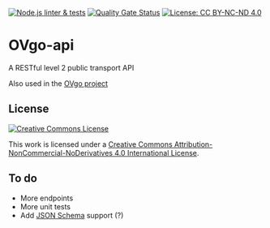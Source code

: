 [![Node.js linter & tests](https://github.com/Marc-JB/OVgo-api/workflows/Node.js%20linter%20&%20tests/badge.svg)](https://github.com/Marc-JB/OVgo-api/actions)
[![Quality Gate Status](https://sonarcloud.io/api/project_badges/measure?project=Marc-JB_OVgo-api&metric=alert_status)](https://sonarcloud.io/dashboard?id=Marc-JB_OVgo-api)
[![License: CC BY-NC-ND 4.0](https://badgen.net/badge/license/CC%20BY-NC-ND%204.0/blue)](https://creativecommons.org/licenses/by-nc-nd/4.0/)
# OVgo-api
A RESTful level 2 public transport API

Also used in the [OVgo project](https://github.com/Marc-JB/OVgo)

## License
[![Creative Commons License](https://i.creativecommons.org/l/by-nc-nd/4.0/88x31.png)](http://creativecommons.org/licenses/by-nc-nd/4.0/)

This work is licensed under a [Creative Commons Attribution-NonCommercial-NoDerivatives 4.0 International License](http://creativecommons.org/licenses/by-nc-nd/4.0/).

## To do
* More endpoints
* More unit tests
* Add [JSON Schema](https://json-schema.org/) support (?)

